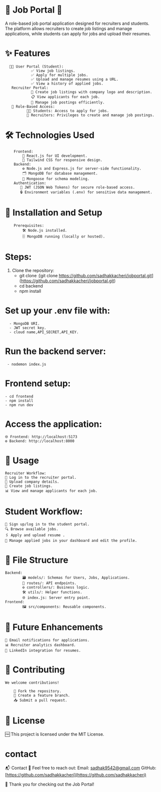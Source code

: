 # 🌟 Job Portal 🌟
A role-based job portal application designed for recruiters and students. The platform allows recruiters to create job listings and manage applications, while students can apply for jobs and upload their resumes.             
# ✨ Features
      🧑‍🎓 User Portal (Student):
                ✅ View job listings.
                ✅ Apply for multiple jobs.
                ✅ Upload and manage resumes using a URL.
                ✅ View a history of applied jobs.
       Recruiter Portal:
                📝 Create job listings with company logo and description.
                📋 View applicants for each job.
                🎯 Manage job postings efficiently.
       🔐 Role-Based Access:
              👩‍🎓 Students: Access to apply for jobs.
              🏢 Recruiters: Privileges to create and manage job postings.

# 🛠️ Technologies Used
        Frontend:
            🎨 React.js for UI development.
            💅 Tailwind CSS for responsive design.
        Backend:
            ⚙️ Node.js and Express.js for server-side functionality.
            🗂️ MongoDB for database management.
            🔗 Mongoose for schema modeling.
        Authentication:
           🔑 JWT (JSON Web Tokens) for secure role-based access.
           🔒 Environment variables (.env) for sensitive data management.
# 🚀 Installation and Setup
        Prerequisites:
            🛠️ Node.js installed.
            🗄️ MongoDB running (locally or hosted).
# Steps:

 1. Clone the repository:
      - git clone :[git clone https://github.com/sadhakkacheri/jobportal.git] (https://github.com/sadhakkacheri/jobportal.git)
      - cd backend
      - npm install
# Set up your .env file with:
      - MongoDB URI.
      - JWT secret key.
      - cloud name,API_SECRET,API_KEY.
# Run the backend server:
     - nodemon index.js

# Frontend setup:
    - cd frontend
    - npm install
    - npm run dev

# Access the application:

    🌐 Frontend: http://localhost:5173
    ⚙️ Backend: http://localhost:8000


# 🎯 Usage
    Recruiter Workflow:
    🔑 Log in to the recruiter portal.
    🏢 Upload company details.
    📝 Create job listings.
    📊 View and manage applicants for each job.


# Student Workflow:
    🔑 Sign up/log in to the student portal.
    🔍 Browse available jobs.
    🖇️ Apply and upload resume .
    📂 Manage applied jobs in your dashboard and edit the profile.


# 📂 File Structure
    Backend:
            🗃️ models/: Schemas for Users, Jobs, Applications.
            🔗 routes/: API endpoints.
            ⚙️ controllers/: Business logic.
            🛠️ utils/: Helper functions.
            🌐 index.js: Server entry point.
    Frontend:
            🖼️ src/components: Reusable components.


# 🚀 Future Enhancements
    📧 Email notifications for applications.
    📊 Recruiter analytics dashboard.
    🔗 LinkedIn integration for resumes.


# 🤝 Contributing
    We welcome contributions!

        🍴 Fork the repository.
        🌱 Create a feature branch.
        📥 Submit a pull request.
# 📝 License
  🆓 This project is licensed under the MIT License.


# contact
📬 Contact
    💌 Feel free to reach out:
        Email: sadhak9542@gmail.com
        GitHub: [https://github.com/sadhakkacheri](https://github.com/sadhakkacheri)

   🎉 Thank you for checking out the Job Portal!




